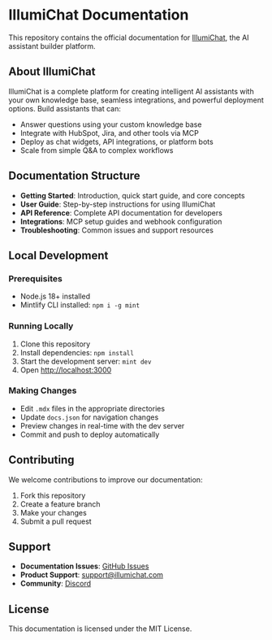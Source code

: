 # IllumiChat Documentation

This repository contains the official documentation for [IllumiChat](https://illumichat.com), the AI assistant builder platform.

## About IllumiChat

IllumiChat is a complete platform for creating intelligent AI assistants with your own knowledge base, seamless integrations, and powerful deployment options. Build assistants that can:

- Answer questions using your custom knowledge base
- Integrate with HubSpot, Jira, and other tools via MCP
- Deploy as chat widgets, API integrations, or platform bots
- Scale from simple Q&A to complex workflows

## Documentation Structure

- **Getting Started**: Introduction, quick start guide, and core concepts
- **User Guide**: Step-by-step instructions for using IllumiChat
- **API Reference**: Complete API documentation for developers
- **Integrations**: MCP setup guides and webhook configuration
- **Troubleshooting**: Common issues and support resources

## Local Development

### Prerequisites

- Node.js 18+ installed
- Mintlify CLI installed: `npm i -g mint`

### Running Locally

1. Clone this repository
2. Install dependencies: `npm install`
3. Start the development server: `mint dev`
4. Open [http://localhost:3000](http://localhost:3000)

### Making Changes

- Edit `.mdx` files in the appropriate directories
- Update `docs.json` for navigation changes
- Preview changes in real-time with the dev server
- Commit and push to deploy automatically

## Contributing

We welcome contributions to improve our documentation:

1. Fork this repository
2. Create a feature branch
3. Make your changes
4. Submit a pull request

## Support

- **Documentation Issues**: [GitHub Issues](https://github.com/illumichat/docs/issues)
- **Product Support**: [support@illumichat.com](mailto:support@illumichat.com)
- **Community**: [Discord](https://discord.gg/illumichat)

## License

This documentation is licensed under the MIT License.
